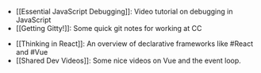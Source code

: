 - [[Essential JavaScript Debugging]]: Video tutorial on debugging in JavaScript
- [[Getting Gitty!]]: Some quick git notes for working at CC
* [[Thinking in React]]: An overview of declarative frameworks like #React and #Vue 
* [[Shared Dev Videos]]: Some nice videos on Vue and the event loop.